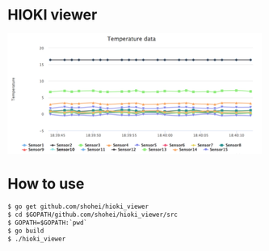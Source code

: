 # HIOKI viewer

![](image/temp.png)

# How to use
```
$ go get github.com/shohei/hioki_viewer
$ cd $GOPATH/github.com/shohei/hioki_viewer/src
$ GOPATH=$GOPATH:`pwd`
$ go build
$ ./hioki_viewer
```
